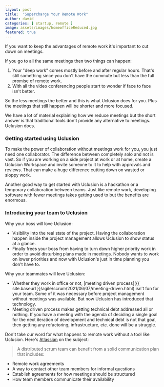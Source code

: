 ```yaml
---
layout: post
title:  "Supercharge Your Remote Work"
author: david
categories: [ startup, remote ]
image: assets/images/homeofficeReduced.jpg
featured: true
---
```

If you want to keep the advantages of remote work it's important to cut down on meetings. 

If you go to all the same meetings then two things can happen:
1. Your "deep work" comes mostly before and after regular hours. That's still something since you don't have the
   commute but less than the full promise of remote work.
2. With all the video conferencing people start to wonder if face to face isn't better.

So the less meetings the better and this is what Uclusion does for you. Plus the meetings that still 
happen will be shorter and more focused.

We have a lot of material explaining how we reduce meetings but the short answer is that 
traditional tools don't provide any alternative to meetings. Uclusion does.

### Getting started using Uclusion

To make the power of collaboration without meetings work for you, you just need one collaborator. The difference 
between completely solo and not is vast. So if you are working on a side project at work or at home, 
create a Uclusion Workspace and invite someone to it to help with approvals and reviews. That can 
make a huge difference cutting down on wasted or sloppy work.

Another good way to get started with Uclusion is a hackathon or a temporary collaboration between teams. Just like
remote work, developing software with fewer meetings takes getting used to but the benefits are enormous.


### Introducing your team to Uclusion

Why your boss will love Uclusion:
   * Visibility into the real state of the project. Having the collaboration happen inside the project
     management allows Uclusion to show status at a glance.
   * Finally frees your boss from having to turn down higher priority work in order to avoid disturbing plans made
     in meetings. Nobody wants to work on lower priorities and now with Uclusion's just in time planning you don't 
     have to.

Why your teammates will love Uclusion:
  * Whether they work in office or not, [meeting driven process]({{ site.baseurl }}/agile/scrum/2021/06/07/meeting-driven.html) 
    isn't fun for your team. Some of it was necessary before project management without meetings was available. But now 
    Uclusion has introduced that technology.
  * Meeting driven process makes getting technical debt addressed all or nothing. If you have a meeting
with the agenda of deciding a single goal for the next iteration of development and technical debt is 
    not that goal, then getting any refactoring, infrastructure, etc. done will be a struggle.
    
Don't take our word for what happens to remote work without a tool like Uclusion. Here's
[Atlassian](https://www.atlassian.com/agile/scrum/distributed-scrum) on the subject:

> A distributed scrum team can benefit from a solid communication plan that includes:
* Remote work agreements
* A way to contact other team members for informal questions  
* Establish agreements for how meetings should be structured
* How team members communicate their availability




